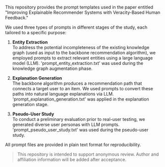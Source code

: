 This repository provides the prompt templates used in the paper entitled "Improving Explainable Recommender Systems with Veracity-Based Human Feedback."

We used three types of prompts in different stages of the study, each tailored to a specific purpose:

1. **Entity Extraction**  
To address the potential incompleteness of the existing knowledge graph (used as input to the backbone recommendation algorithm), we employed prompts to extract relevant entities using a large language model (LLM). 'prompt_entity_extraction.txt' was used during the knowledge graph augmentation phase.

2. **Explanation Generation**  
The backbone algorithm produces a recommendation path that connects a target user to an item. We used prompts to convert these paths into natural language explanations via LLM. 'prompt_explanation_generation.txt' was applied in the explanation generation stage.

3. **Pseudo-User Study**  
To conduct a preliminary evaluation prior to real-user testing, we generated diverse user personas with LLM prompts. 'prompt_pseudo_user_study.txt' was used during the pseudo-user study.

All prompt files are provided in plain text format for reproducibility.

> This repository is intended to support anonymous review. Author and affiliation information will be added after acceptance.
